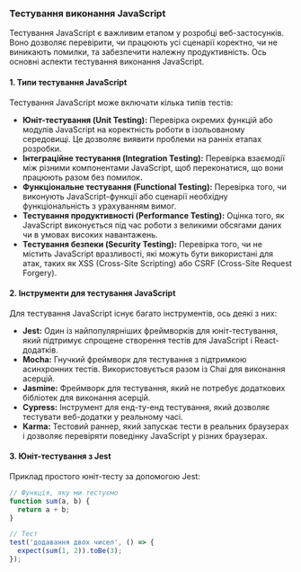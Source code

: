 ### Тестування виконання JavaScript

Тестування JavaScript є важливим етапом у розробці веб-застосунків. Воно дозволяє перевірити, чи працюють усі сценарії коректно, чи не виникають помилки, та забезпечити належну продуктивність. Ось основні аспекти тестування виконання JavaScript.

#### 1. Типи тестування JavaScript

Тестування JavaScript може включати кілька типів тестів:

- **Юніт-тестування (Unit Testing):** Перевірка окремих функцій або модулів JavaScript на коректність роботи в ізольованому середовищі. Це дозволяє виявити проблеми на ранніх етапах розробки.
- **Інтеграційне тестування (Integration Testing):** Перевірка взаємодії між різними компонентами JavaScript, щоб переконатися, що вони працюють разом без помилок.
- **Функціональне тестування (Functional Testing):** Перевірка того, чи виконують JavaScript-функції або сценарії необхідну функціональність з урахуванням вимог.
- **Тестування продуктивності (Performance Testing):** Оцінка того, як JavaScript виконується під час роботи з великими обсягами даних чи в умовах високих навантажень.
- **Тестування безпеки (Security Testing):** Перевірка того, чи не містить JavaScript вразливості, які можуть бути використані для атак, таких як XSS (Cross-Site Scripting) або CSRF (Cross-Site Request Forgery).

#### 2. Інструменти для тестування JavaScript

Для тестування JavaScript існує багато інструментів, ось деякі з них:

- **Jest:** Один із найпопулярніших фреймворків для юніт-тестування, який підтримує спрощене створення тестів для JavaScript і React-додатків.
- **Mocha:** Гнучкий фреймворк для тестування з підтримкою асинхронних тестів. Використовується разом із Chai для виконання асерцій.
- **Jasmine:** Фреймворк для тестування, який не потребує додаткових бібліотек для виконання асерцій.
- **Cypress:** Інструмент для енд-ту-енд тестування, який дозволяє тестувати веб-додатки у реальному часі.
- **Karma:** Тестовий раннер, який запускає тести в реальних браузерах і дозволяє перевіряти поведінку JavaScript у різних браузерах.

#### 3. Юніт-тестування з Jest

Приклад простого юніт-тесту за допомогою Jest:

```javascript
// Функція, яку ми тестуємо
function sum(a, b) {
  return a + b;
}

// Тест
test('додавання двох чисел', () => {
  expect(sum(1, 2)).toBe(3);
});
